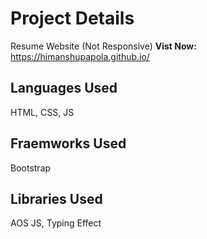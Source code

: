 # Project Details
Resume Website (Not Responsive)
**Vist Now:** https://himanshupapola.github.io/

## Languages Used
HTML, CSS, JS
  
## Fraemworks Used
Bootstrap

## Libraries Used
AOS JS, Typing Effect
